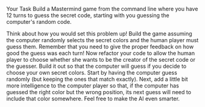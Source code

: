 Your Task
Build a Mastermind game from the command line where you have 12 turns to guess the secret code, starting with you guessing the computer's random code.

Think about how you would set this problem up!
Build the game assuming the computer randomly selects the secret colors and the human player must guess them. Remember that you need to give the proper feedback on how good the guess was each turn!
Now refactor your code to allow the human player to choose whether she wants to be the creator of the secret code or the guesser.
Build it out so that the computer will guess if you decide to choose your own secret colors. Start by having the computer guess randomly (but keeping the ones that match exactly).
Next, add a little bit more intelligence to the computer player so that, if the computer has guessed the right color but the wrong position, its next guess will need to include that color somewhere. Feel free to make the AI even smarter.
